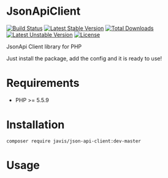 JsonApiClient
=======================

[![Build Status](https://travis-ci.org/javis/json-api-client.svg?branch=master)](https://travis-ci.org/javis/json-api-client)
[![Latest Stable Version](https://poser.pugx.org/javis/json-api-client/v/stable.svg)](https://packagist.org/packages/javis/json-api-client) [![Total Downloads](https://poser.pugx.org/javis/json-api-client/downloads.svg)](https://packagist.org/packages/javis/json-api-client)
[![Latest Unstable Version](https://poser.pugx.org/javis/json-api-client/v/unstable.svg)](https://packagist.org/packages/javis/json-api-client) [![License](https://poser.pugx.org/javis/json-api-client/license.svg)](https://packagist.org/packages/javis/json-api-client)

JsonApi Client library for PHP

Just install the package, add the config and it is ready to use!


Requirements
============

* PHP >= 5.5.9

Installation
============

    composer require javis/json-api-client:dev-master

Usage
=====
